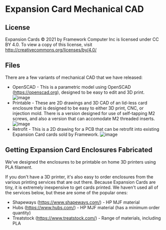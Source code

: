 # Expansion Card Mechanical CAD

## License

Expansion Cards © 2021 by Framework Computer Inc is licensed under CC BY 4.0.
To view a copy of this license, visit http://creativecommons.org/licenses/by/4.0/

## Files

There are a few variants of mechanical CAD that we have released:

 - OpenSCAD - This is a parametric model using OpenSCAD (https://openscad.org),
   designed to be easy to edit and 3D print.
   ![image](https://user-images.githubusercontent.com/28994301/118569353-a59f6f00-b72e-11eb-9af1-6bc9bd5253e9.png)
 - Printable - These are 2D drawings and 3D CAD of an lid-less card enclosure
   that is designed to be easy to either 3D print, CNC, or injection mold.
   There is a version designed for use of self-tapping M2 screws, and also a
   version that can accomodate M2 threaded inserts.
   ![image](https://user-images.githubusercontent.com/28994301/118569461-d97a9480-b72e-11eb-9106-16c0340bacfd.png)
 - Retrofit - This is a 2D drawing for a PCB that can be retrofit into existing
   Expansion Card cards sold by Framework.
   ![image](https://user-images.githubusercontent.com/28994301/118569521-f2834580-b72e-11eb-819e-f6a40577f389.png)

## Getting Expansion Card Enclosures Fabricated

We've designed the enclosures to be printable on home 3D printers using PLA filament.

If you don't have a 3D printer, it's also easy to order enclosures from the various
printing services that are out there.  Because Expansion Cards are tiny, it is 
extremely inexpensive to get cards printed.  We haven't used all of the services below,
but these are some of the popular ones:
 - Shapeways (https://www.shapeways.com/) - HP MJF material
 - Hubs (https://www.hubs.com/) - HP MJF material (has a minimum order quantity)
 - Treatstock (https://www.treatstock.com/) - Range of materials, including PLA
